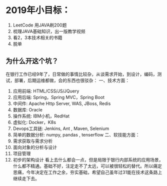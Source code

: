 # 2019年小目标：
1. LeetCode 用JAVA刷200题
2. 梳理JAVA基础知识，出一版教学视频
3. 看2，3本技术相关的书籍
4. 脱单

## 为什么开这个坑？
在银行工作已经9年了，日常做的事情比较杂，从谈需求开始，到设计，编码，测试，部署，后期运维都做，会的东西也很驳杂：
一、技术方面：
1. 应用前端: HTML/CSS/JS/JQuery
2. 应用后端: Spring，Spring MVC，Spring Boot
3. 中间件: Apache Http Server, WAS, JBoss, Redis 
4. 数据库: Oracle
5. 操作系统: IBM小机，RedHat
6. 虚拟化: Docker，K8s
7. Devops工具链: Jenkins, Ant , Maven, Selenium 
8. 简单的数据分析: numpy, pandas , tenserflow
二、软技能方面：
1. 需求获取与需求分析
2. 面向对象的分析与设计
3. 项目管理
4. 初步的架构设计
看上去什么都会一点，但是局限于银行内部系统的应用场景，什么都不精通。基础不好，注定走不了太远，可以被很轻松的替代。所以痛定思痛，今年决定在工作之余，夯实基础，希望自己虽年过31能在技术这条路上继续走下去。

